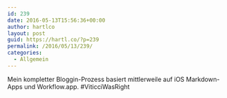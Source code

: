 ```yaml
---
id: 239
date: 2016-05-13T15:56:36+00:00
author: hartlco
layout: post
guid: https://hartl.co/?p=239
permalink: /2016/05/13/239/
categories:
  - Allgemein
---
```

Mein kompletter Bloggin-Prozess basiert mittlerweile auf iOS Markdown-Apps und Workflow.app. #ViticciWasRight